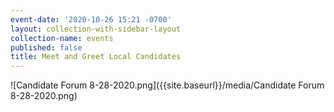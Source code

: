 ```yaml
---
event-date: '2020-10-26 15:21 -0700'
layout: collection-with-sidebar-layout
collection-name: events
published: false
title: Meet and Greet Local Candidates
---
```

![Candidate Forum 8-28-2020.png]({{site.baseurl}}/media/Candidate Forum 8-28-2020.png)
